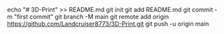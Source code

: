 echo "# 3D-Print" >> README.md
git init
git add README.md
git commit -m "first commit"
git branch -M main
git remote add origin https://github.com/Landcruiser8773/3D-Print.git
git push -u origin main
